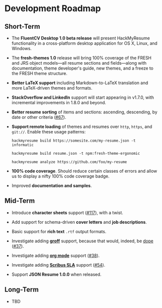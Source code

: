 Development Roadmap
===================

## Short-Term

- The **FluentCV Desktop 1.0 beta release** will present HackMyResume
functionality in a cross-platform desktop application for OS X, Linux, and
Windows.

- The **fresh-themes 1.0** release will bring 100% coverage of the FRESH and JRS
object models&mdash;all resume sections and fields&mdash;along with
documentation, theme developer's guide, new themes, and a freeze to the FRESH
theme structure.

- **Better LaTeX support** including Markdown-to-LaTeX translation and more
LaTeX-driven themes and formats.

- **StackOverflow and LinkedIn** support will start appearing in v1.7.0, with
incremental improvements in 1.8.0 and beyond.

- **Better resume sorting** of items and sections: ascending, descending, by
date or other criteria ([#67][i67]).

- **Support remote loading** of themes and resumes over `http`, `https`, and
`git://`. Enable these usage patterns:

      hackmyresume build https://somesite.com/my-resume.json -t informatic

      hackmyresume build resume.json -t npm:fresh-theme-ergonomic

      hackmyresume analyze https://github.com/foo/my-resume

- **100% code coverage**. Should reduce certain classes of errors and allow us
to display a nifty 100% code coverage badge.

- Improved **documentation and samples**.

## Mid-Term

- Introduce **character sheets** support ([#117][i117]), with a twist.

- Add support for schema-driven **cover letters** and **job descriptions**.

- Basic support for **rich text** `.rtf` output formats.

- Investigate adding [**groff**][groff] support, because that would, indeed, be
[dope][d] ([#37][i37]).

- Investigate adding [**org mode**][om] support ([#38][i38]).

- Investigate adding [**Scribus SLA**][scri] support ([#54][i54]).

- Support **JSON Resume 1.0.0** when released.

## Long-Term

- TBD

[groff]: http://www.gnu.org/software/groff/
[om]: http://orgmode.org/
[scri]: https://en.wikipedia.org/wiki/Scribus
[d]: https://github.com/hacksalot/HackMyResume/issues/37#issue-123818674
[i37]: https://github.com/hacksalot/HackMyResume/issues/37
[i38]: https://github.com/hacksalot/HackMyResume/issues/38
[i54]: https://github.com/hacksalot/HackMyResume/issues/54
[i67]: https://github.com/hacksalot/HackMyResume/issues/67
[i107]: https://github.com/hacksalot/HackMyResume/issues/107
[i117]: https://github.com/hacksalot/HackMyResume/issues/117
